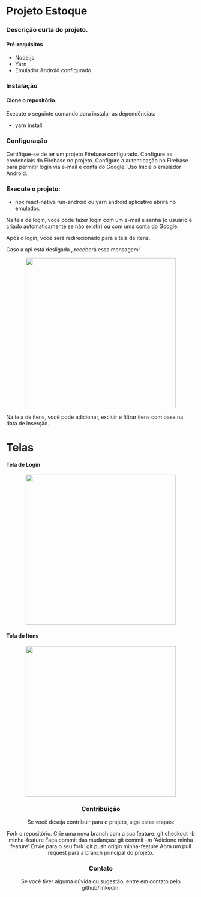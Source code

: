 # Projeto Estoque

### Descrição curta do projeto.

#### Pré-requisitos
* Node.js
* Yarn
* Emulador Android configurado
### Instalação

#### Clone o repositório.

Execute o seguinte comando para instalar as dependências:

* yarn install

### Configuração

Certifique-se de ter um projeto Firebase configurado. 
Configure as credenciais do Firebase no projeto.
Configure a autenticação no Firebase para permitir login via e-mail e conta do Google.
Uso
Inicie o emulador Android.

### Execute o projeto:

* npx react-native run-android ou yarn android
aplicativo abrirá no emulador.

Na tela de login, você pode fazer login com um e-mail e senha (o usuário é criado automaticamente se não existir) ou com uma conta do Google.

Após o login, você será redirecionado para a tela de itens.

Caso a api está desligada , receberá essa mensagem!

<div align="center">
    <img src="https://github.com/andersuther/Project/assets/108153983/8be0e172-351b-4cfe-b75f-bb71d99ed416)" width="400px" />
</div>

Na tela de itens, você pode adicionar, excluir e filtrar itens com base na data de inserção.

# Telas

#### Tela de Login

<div align="center">
    <img src="https://github.com/andersuther/Project/assets/108153983/2a2aab4e-2d38-409a-bdff-58f8a13010c6" width="400px" />
</div>
    
#### Tela de Itens

<div align="center">
    <img src="https://github.com/andersuther/Project/assets/108153983/19f02835-1772-4168-94af-a22fa0aa1053" width=400px" />
<div align="center">

### Contribuição

Se você deseja contribuir para o projeto, siga estas etapas:

Fork o repositório.
Crie uma nova branch com a sua feature: git checkout -b minha-feature
Faça commit das mudanças: git commit -m 'Adicione minha feature'
Envie para o seu fork: git push origin minha-feature
Abra um pull request para a branch principal do projeto.

### Contato

Se você tiver alguma dúvida ou sugestão, entre em contato pelo github/linkedin.
